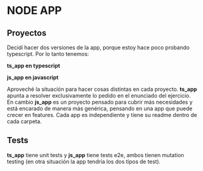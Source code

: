 # NODE APP

## Proyectos
Decidí hacer dos versiones de la app, porque estoy hace poco probando typescript.
Por lo tanto tenemos:

**ts_app en typescript**

**js_app en javascript**

Aproveché la situación para hacer cosas distintas en cada proyecto. **ts_app** apunta a resolver exclusivamente lo pedido en el enunciado del ejercicio. En cambio **js_app** es un proyecto pensado para cubrir más necesidades y está encarado de manera más genérica, pensando en una app que puede crecer en features.
Cada app es independiente y tiene su readme dentro de cada carpeta.

## Tests
**ts_app** tiene unit tests y **js_app** tiene tests e2e, ambos tienen mutation testing (en otra situación la app tendría los dos tipos de test).

